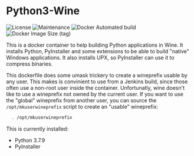 # Python3-Wine

![License](https://img.shields.io/github/license/webcomics/pywine)
![Maintenance](https://img.shields.io/maintenance/yes/2020)
![Docker Automated build](https://img.shields.io/docker/automated/tobix/pywine)
![Docker Image Size (tag)](https://img.shields.io/docker/image-size/tobix/pywine/latest)

This is a docker container to help building Python applications in Wine. It
installs Python, PyInstaller and some extensions to be able to build "native"
Windows applications. It also installs UPX, so PyInstaller can use it to
compress binaries.

This dockerfile does some umask trickery to create a wineprefix usable by any
user. This makes is convinient to use from a Jenkins build, since those often
use a non-root user inside the container. Unfortunatly, wine doesn't like to
use a wineprefix not owned by the current user. If you want to use the "global"
wineprefix from another user, you can source the `/opt/mkuserwineprefix` script
to create an "usable" wineprefix:

```sh
  . /opt/mkuserwineprefix
```

This is currently installed:

 * Python 3.7.9
 * PyInstaller
